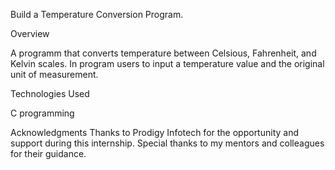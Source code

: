 Build a Temperature Conversion Program.

Overview

A programm that converts temperature between Celsious, Fahrenheit, and Kelvin scales. In program users to input a temperature value and the original unit of measurement.

Technologies Used

C programming

Acknowledgments Thanks to Prodigy Infotech for the opportunity and support during this internship. Special thanks to my mentors and colleagues for their guidance.
